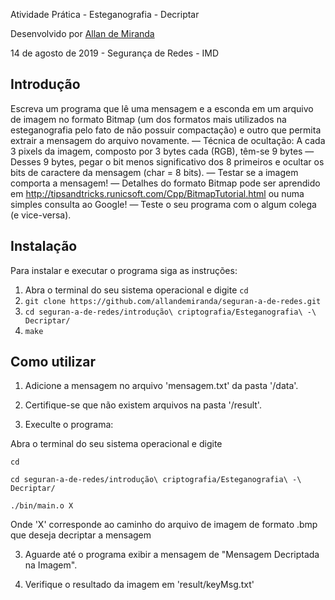 Atividade Prática - Esteganografia - Decriptar

Desenvolvido  por [Allan de Miranda](https://github.com/allandemiranda)

14 de agosto de 2019 - Segurança de Redes - IMD

## Introdução

Escreva um programa que lê uma mensagem e a esconda em um arquivo de imagem
no formato Bitmap (um dos formatos mais utilizados na esteganografia pelo fato de não
possuir compactação) e outro que permita extrair a mensagem do arquivo novamente.
― Técnica de ocultação: A cada 3 pixels da imagem, composto por 3 bytes cada (RGB), têm-se 9 bytes
― Desses 9 bytes, pegar o bit menos significativo dos 8 primeiros e ocultar os bits de caractere da mensagem (char = 8 bits).
― Testar se a imagem comporta a mensagem!
― Detalhes do formato Bitmap pode ser aprendido em http://tipsandtricks.runicsoft.com/Cpp/BitmapTutorial.html ou numa simples consulta ao Google!
― Teste o seu programa com o algum colega (e vice-versa).

## Instalação

Para instalar e executar o programa siga as instruções:

1. Abra o terminal do seu sistema operacional e digite `cd`
2. `git clone https://github.com/allandemiranda/seguran-a-de-redes.git`
3. `cd seguran-a-de-redes/introdução\ criptografia/Esteganografia\ -\ Decriptar/`
4. `make`

## Como utilizar

1. Adicione a mensagem no arquivo 'mensagem.txt' da pasta '/data'.

2. Certifique-se que não existem arquivos na pasta '/result'.

2. Execulte o programa: 

Abra o terminal do seu sistema operacional e digite 

`cd`

`cd seguran-a-de-redes/introdução\ criptografia/Esteganografia\ -\ Decriptar/`

`./bin/main.o X`

Onde 'X' corresponde ao caminho do arquivo de imagem de formato .bmp que deseja decriptar a mensagem

3. Aguarde até o programa exibir a mensagem de "Mensagem Decriptada na Imagem".

4. Verifique o resultado da imagem em 'result/keyMsg.txt'
